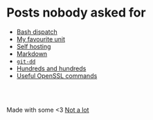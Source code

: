 # Posts nobody asked for

<!-- # Index -->
<!--  &nbsp; -->

- [Bash dispatch](dispatch.md)
- [My favourite unit](unit.md)
- [Self hosting](hosting.md)
- [Markdown](markdown.md)
- [`git-dd`](git-dd.md)
- [Hundreds and hundreds](hundreds.md)
- [Useful OpenSSL commands](openssl.md)
<br />
<br />
<!-- #  &nbsp; -->

Made with some <3 [Not a lot](https://github.com/jpedro/jpedro.github.io)
